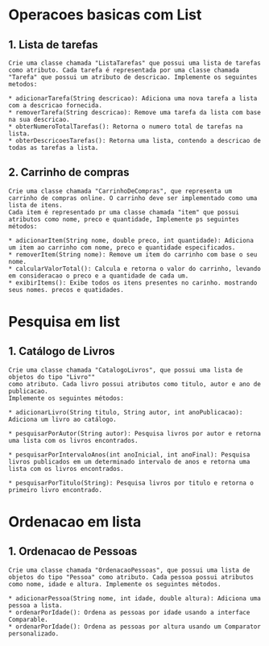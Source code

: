 # Operacoes basicas com List

## 1. Lista de tarefas
    Crie uma classe chamada "ListaTarefas" que possui uma lista de tarefas como atributo. Cada tarefa é representada por uma classe chamada "Tarefa" que possui um atributo de descricao. Implemente os seguintes metodos:

    * adicionarTarefa(String descricao): Adiciona uma nova tarefa a lista com a descricao fornecida.
    * removerTarefa(String descricao): Remove uma tarefa da lista com base na sua descricao.
    * obterNumeroTotalTarefas(): Retorna o numero total de tarefas na lista.
    * obterDescricoesTarefas(): Retorna uma lista, contendo a descricao de todas as tarefas a lista.
    
## 2. Carrinho de compras
    Crie uma classe chamada "CarrinhoDeCompras", que representa um carrinho de compras online. O carrinho deve ser implementado como uma lista de itens.
    Cada item é representado pr uma classe chamada "item" que possui atributos como nome, preco e quantidade, Implemente ps seguintes métodos:

    * adicionarItem(String nome, double preco, int quantidade): Adiciona um item ao carrinho com nome, preco e quantidade especificados.
    * removerItem(String nome): Remove um item do carrinho com base o seu nome.
    * calcularValorTotal(): Calcula e retorna o valor do carrinho, levando em consideracao o preco e a quantidade de cada um.
    * exibirItems(): Exibe todos os itens presentes no carinho. mostrando seus nomes. precos e quatidades.
# Pesquisa em list

## 1. Catálogo de Livros
    Crie uma classe chamada "CatalogoLivros", que possui uma lista de objetos do tipo "Livro""
    como atributo. Cada livro possui atributos como titulo, autor e ano de publicacao.
    Implemente os seguintes métodos:

    * adicionarLivro(String titulo, String autor, int anoPublicacao): Adiciona um livro ao catálogo.

    * pesquisarPorAutor(String autor): Pesquisa livros por autor e retorna uma lista com os livros encontrados.

    * pesquisarPorIntervaloAnos(int anoInicial, int anoFinal): Pesquisa livros publicados em um determinado intervalo de anos e retorna uma lista com os livros encontrados.

    * pesquisarPorTitulo(String): Pesquisa livros por titulo e retorna o primeiro livro encontrado.

# Ordenacao em lista

## 1. Ordenacao de Pessoas
    Crie uma classe chamada "OrdenacaoPessoas", que possui uma lista de objetos do tipo "Pessoa" como atributo. Cada pessoa possui atributos como nome, idade e altura. Implemente os seguintes métodos.

    * adicionarPessoa(String nome, int idade, double altura): Adiciona uma pessoa a lista.
    * ordenarPorIdade(): Ordena as pessoas por idade usando a interface Comparable.
    * ordenarPorIdade(): Ordena as pessoas por altura usando um Comparator personalizado.